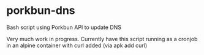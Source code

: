 # porkbun-dns
Bash script using Porkbun API to update DNS

Very much work in progress.
Currently have this script running as a cronjob in an alpine container with curl added (via apk add curl)
